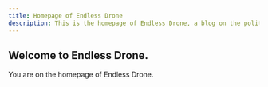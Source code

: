 ```yaml
---
title: Homepage of Endless Drone
description: This is the homepage of Endless Drone, a blog on the political economy and the history of tech.
---
```


## Welcome to Endless Drone.

You are on the homepage of Endless Drone.
